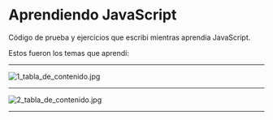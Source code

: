 # **Aprendiendo JavaScript**

Código de prueba y ejercicios que escribi mientras aprendia JavaScript.

Estos fueron los temas que aprendí:

------------

![1_tabla_de_contenido.jpg](assets/images/1_tabla_de_contenido.jpg)

------------

![2_tabla_de_contenido.jpg](assets/images/2_tabla_de_contenido.jpg)

------------
